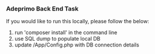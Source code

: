 ### Adeprimo Back End Task

If you would like to run this locally, please follow the below:

1. run 'composer install' in the command line
2. use SQL dump to populate local DB
3. update /App/Config.php with DB connection details
